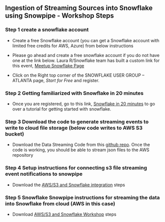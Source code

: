 ## Ingestion of Streaming Sources into Snowflake using Snowpipe - Workshop Steps

### Step 1 create a snowflake account
- Create a free Snowflake account (you can get a Snowflake account with limited free credits for AWS, Azure) from below instructions

- Please go ahead and create a free snowflake account if you do not have one at the link below. Laura R/Snowflake team has built a custom link for this event, [Meetup Snowflake Page](https://www.snowflake.com/event/snowflake-user-group-atlanta-11062019/)

- Click on the Right top corner of the SNOWFLAKE USER GROUP – ATLANTA page,  *Start for Free* and register.

### Step 2 Getting familiarized with Snowflake in 20 minutes
- Once you are registered, go to this link, [Snowflake in 20 minutes](https://docs.snowflake.net/manuals/user-guide/getting-started-tutorial.html) to go over a tutorial for getting started with snowflake. 

### Step 3 Download the code to generate streaming events to write to cloud file storage (below code writes to AWS S3 bucket) 
- Download the Data Streaming Code from this [github repo](https://github.com/hashmapinc/socket_el). Once the code is working, you should be able to stream json files to the AWS repository

### Step 4 Setup instructions for connecting s3 file streaming event notifications to snowpipe
- Download the [AWS/S3 and Snowflake integration](http://bit.ly/2PTzUQJ) steps

### Step 5 Snowflake Snowpipe instructions for streaming the data into Snowflake from cloud (AWS in this case)
- Download [AWS/S3 and Snowflake Workshop](http://bit.ly/2WQLlu6) steps

